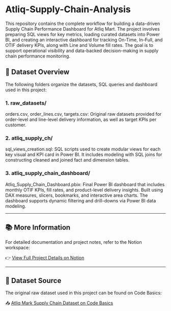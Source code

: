 # Atliq-Supply-Chain-Analysis
This repository contains the complete workflow for building a data-driven Supply Chain Performance Dashboard for Atliq Mart. The project involves preparing SQL views for key metrics, loading curated datasets into Power BI, and creating an interactive dashboard for tracking On-Time, In-Full, and OTIF delivery KPIs, along with Line and Volume fill rates. The goal is to support operational visibility and data-backed decision-making in supply chain performance monitoring.

## 📁 Dataset Overview
The following folders organize the datasets, SQL queries and dashboard used in this project:

### 1. raw_datasets/
orders.csv, order_lines.csv, targets.csv: Original raw datasets provided for order-level and line-level delivery information, as well as target KPIs per customer.

### 2. atliq_supply_ch/
sql_views_creation.sql: SQL scripts used to create modular views for each key visual and KPI card in Power BI. It includes modeling with SQL joins for constructing cleaned and joined fact and dimension tables.

### 3. atliq_supply_chain_dashboard/
Atliq_Supply_Chain_Dashboard.pbix: Final Power BI dashboard that includes monthly OTIF KPIs, fill rates, and product-level delivery insights. Built using DAX measures, slicers, bookmarks, and interactive area charts. The dashboard supports dynamic filtering and drill-downs via Power BI data modeling.

---

## 📚 More Information
For detailed documentation and project notes, refer to the Notion workspace:

👉 [View Full Project Details on Notion](https://www.notion.so/AtliQ-Mart-Supply-Chain-Analysis-2261279cd9ac80828d74fd7068cce3e2?source=copy_link)

---

## 🔗 Dataset Source

The original raw dataset used in this project can be found on Code Basics:

📥 [Atliq Mark Supply Chain Dataset on Code Basics](https://codebasics.io/challenges/codebasics-resume-project-challenge/5)
